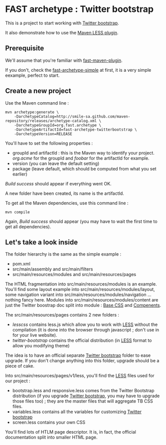 # FAST archetype : Twitter bootstrap

This is a project to start working with [Twitter bootstrap](http://twitter.github.io/bootstrap/).

It also demonstrate how to use the [Maven LESS plugin](http://smile-sa.github.io/fast-maven-plugin/2.3/extra-less.html).

## Prerequisite

We'll assume that you're familiar with [fast-maven-plugin](http://smile-sa.github.io/fast-maven-plugin).

If you don't, check the [fast-archetype-simple](http://smile-sa.github.io/fast-archetype/2.12.1/fast-archetype-simple) at first, it is a very simple eexample, perfect to start.

## Create a new project

Use the Maven command line :

```
mvn archetype:generate \
	-DarchetypeCatalog=http://smile-sa.github.com/maven-repository/releases/archetype-catalog.xml \
	-DarchetypeGroupId=org.fast.archetype \
	-DarchetypeArtifactId=fast-archetype-twitterbootstrap \
	-DarchetypeVersion=RELEASE
```

You'll have to set the following properties :

- groupId and artifactId : this is the Maven way to identify your project. *org.acme* for the groupId and *foobar* for the artifactId for example.
- version (you can leave the default setting)
- package (leave default, which should be computed from what you set earlier)

*Build success* should appear if everything went OK.

A new folder have been created, its name is the artifactId.

To get all the Maven dependencies, use this command line :

```
mvn compile
```

Again, *Build success* should appear (you may have to wait the first time to get all dependencies).

## Let's take a look inside

The folder hierarchy is the same as the simple example :

- pom.xml
- src/main/assembly and src/main/filters
- src/main/resources/modules and src/main/resources/pages

The HTML fragmentation into src/main/resources/modules is an example.
You'll find some layout example into src/main/resources/modules/layout, some navigation variant into src/main/resources/modules/navigation ... nothing fancy here.
Modules into src/main/resources/modules/content are just the Twitter boostrap doc split into module : [Base CSS](http://twitter.github.io/bootstrap/base-css.html) and [Compenents](http://twitter.github.io/bootstrap/components.html).

The src/main/resources/pages contains 2 new folders :

- *lesscss* contains less.js which allow you to work with [LESS](http://lesscss.org) without the compilation (it is done into the browser through javascript ; don't use in for your live website).
- *twitter-bootstrap* contains the official distribution (in [LESS](http://lesscss.org) format to allow you modifying theme)

The idea is to have an official separate [Twitter bootstrap](http://twitter.github.io/bootstrap/) folder to ease upgrade. If you don't change anything into this folder, upgrade should be a piece of cake.

Into src/main/resources/pages/v1/less, you'll find the [LESS](http://lesscss.org) files used for our project :

- bootstrap.less and responsive.less comes from the Twitter Bootstrap distribution (if you upgrade [Twitter bootstrap](http://twitter.github.io/bootstrap/), you may have to upgrade those files too) ; they are the master files that will aggregate TB CSS files.
- variables.less contains all the variables for customizing [Twitter bootstrap](http://twitter.github.io/bootstrap/)
- screen.less contains your own CSS

You'll find lots of HTLM page descriptor.
It is, in fact, the official documentation split into smaller HTML page.
